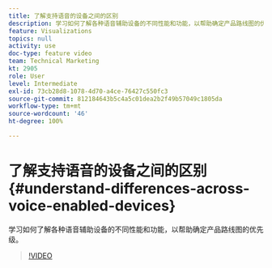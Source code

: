 ```yaml
---
title: 了解支持语音的设备之间的区别
description: 学习如何了解各种语音辅助设备的不同性能和功能，以帮助确定产品路线图的优先级。
feature: Visualizations
topics: null
activity: use
doc-type: feature video
team: Technical Marketing
kt: 2905
role: User
level: Intermediate
exl-id: 73cb28d8-1078-4d70-a4ce-76427c550fc3
source-git-commit: 812184643b5c4a5c01dea2b2f49b57049c1805da
workflow-type: tm+mt
source-wordcount: '46'
ht-degree: 100%

---
```


# 了解支持语音的设备之间的区别 {#understand-differences-across-voice-enabled-devices}

学习如何了解各种语音辅助设备的不同性能和功能，以帮助确定产品路线图的优先级。

>[!VIDEO](https://video.tv.adobe.com/v/27225/?quality=12&learn=on)
